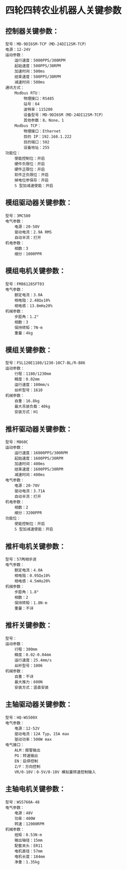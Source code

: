 # 四轮四转农业机器人关键参数

## 控制器关键参数：
    型号：MD-9DI6SM-TCP（MD-24DI12SM-TCP）
    电源：12-24V
    运动参数：
        运行速度：5000PPS/300RPM
        起始速度：500PPS/30RPM
        加速时间：500ms
        结束速度：500PPS/30RPM
        减速时间：500ms
    通讯方式：
        Modbus RTU：
            物理接口：RS485
            站号：64
            波特率：115200
            设备型号：MD-9DI6SM（MD-24DI12SM-TCP）
            其他参数：8，None，1
        Modbus TCP：
            物理接口：Ethernet
            目的 IP：192.168.1.222
            目的端口：502
            设备地址：255
    功能位：
        使能控制位：开启
        硬件负限位：开启
        硬件正限位：开启
        软件正负限位：开启
        掉电位参保存：开启
        S 型加减速使能：开启
        

## 模组驱动器关键参数：
    型号：3MC580
    电气参数：
        电源：20-50V
        驱动电流：2.9A RMS
        自动半流：打开
    机电参数：
        相数：3
        细分：1000PPR

## 模组电机关键参数：
    型号：FM86128SFT03
    电气参数：
        额定电流：3.0A
        相电阻：2.48Ω±10%
        相电感：13.8mH±20%
    机械参数：
        步距角：1.2°
        相数：3
        保持转矩：7N·m
        重量：4kg

## 模组关键参数：
    型号：FSL120E1180/1230-10C7-BL/R-B86
    运动参数：
        行程：1180/1230mm
        精度：0.02mm
        运行速度：100mm/s
        丝杆型号：1610
    机械参数：
        自重：16.8kg
        最大吊装负载：40kg
        安装方式：H1


## 推杆驱动器关键参数：
    型号：M860C
    运动参数：
        运行速度：16000PPS/300RPM
        起始速度：1600PPS/30RPM
        加速时间：400ms
        结束速度：1600PPS/30RPM
        减速时间：400ms
    电气参数：
        电源：20-70V
        驱动电流：3.71A
        自动半流：打开
    机电参数：
        相数：2
        细分：3200PPR
    功能位：
        使能控制位：开启
        S 型加减速使能：开启

## 推杆电机关键参数：
    型号：57两相步进
    电气参数：
        额定电流：4.0A
        相电阻：0.95Ω±10%
        相电感：4.5mH±20%
    机械参数：
        步距角：1.8°
        相数：2
        保持转矩：1.8N·m
        重量：不详

## 推杆关键参数：
    型号：
    运动参数：
        行程：300mm
        精度：0.02-0.04mm
        运行速度：25.4mm/s
        丝杆型号：1006
    机械参数：
        自重：不详
        最大推力：600N
        安装方式：竖直安装


## 主轴驱动器关键参数：
    型号：HQ-WS500X
    电气参数：
        电源：12-52V
        驱动电流：12A Typ，15A max
        驱动功率：500W max
    电气接口：
        ALM：报警输出
        PG：转速输出
        EN：启停控制
        Z/F：方向控制
        VR/0-10V：0-5V/0-10V 模拟量转速控制输入

## 主轴电机关键参数：
    型号：WS5760A-48
    电气参数：
        电源：48V
        功率：400W
        转速：12000RPM
    机械参数：
        扭矩：0.53N·m
        输出轴径：15mm
        配套夹头：ER11
        电机直径：57mm
        电机长度：184mm
        净重：1.35kg
